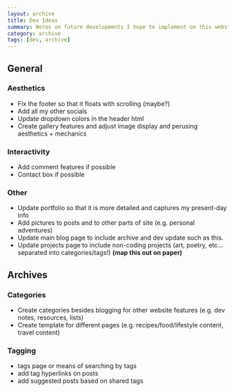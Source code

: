```yaml
--- 
layout: archive
title: Dev Ideas
summary: Notes on future developments I hope to implement on this website. 
category: archive
tags: [dev, archive]
---
```


## General
### Aesthetics
- Fix the footer so that it floats with scrolling (maybe?)
- Add all my other socials
- Update dropdown colors in the header html
- Create gallery features and adjust image display and perusing aesthetics + mechanics

### Interactivity
- Add comment features if possible
- Contact box if possible

### Other
- Update portfolio so that it is more detailed and captures my present-day info
- Add pictures to posts and to other parts of site (e.g. personal adventures)
- Update main blog page to include archive and dev update such as this. 
- Update projects page to include non-coding projects (art, poetry, etc... separated into categories/tags!) **(map this out on paper)**

## Archives
### Categories
- Create categories besides blogging for other website features (e.g. dev notes, resources, lists)
- Create template for different pages (e.g. recipes/food/lifestyle content, travel content)

### Tagging
- tags page or means of searching by tags
- add tag hyperlinks on posts 
- add suggested posts based on shared tags


